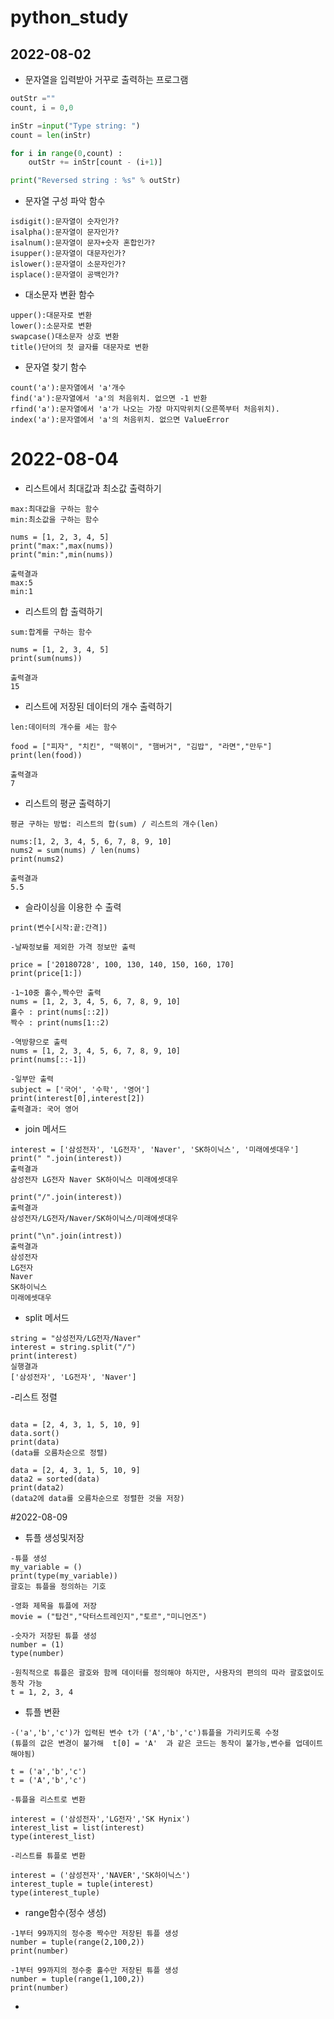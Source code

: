 # python_study

## 2022-08-02
- 문자열을 입력받아 거꾸로 출력하는 프로그램
```python
outStr =""
count, i = 0,0

inStr =input("Type string: ")
count = len(inStr)

for i in range(0,count) :
    outStr += inStr[count - (i+1)]

print("Reversed string : %s" % outStr)
```

- 문자열 구성 파악 함수
```
isdigit():문자열이 숫자인가?
isalpha():문자열이 문자인가?
isalnum():문자열이 문자+숫자 혼합인가?
isupper():문자열이 대문자인가?
islower():문자열이 소문자인가?
isplace():문자열이 공백인가?
```

- 대소문자 변환 함수
```
upper():대문자로 변환
lower():소문자로 변환
swapcase()대소문자 상호 변환
title()단어의 첫 글자를 대문자로 변환
```
- 문자열 찾기 함수
```
count('a'):문자열에서 'a'개수
find('a'):문자열에서 'a'의 처음위치. 없으면 -1 반환
rfind('a'):문자열에서 'a'가 나오는 가장 마지막위치(오른쪽부터 처음위치). 
index('a'):문자열에서 'a'의 처음위치. 없으면 ValueError
```

# 2022-08-04

- 리스트에서 최대값과 최소값 출력하기

```
max:최대값을 구하는 함수
min:최소값을 구하는 함수

nums = [1, 2, 3, 4, 5]
print("max:",max(nums))
print("min:",min(nums))

출력결과
max:5
min:1
```

- 리스트의 합 출력하기

```
sum:합계를 구하는 함수

nums = [1, 2, 3, 4, 5]
print(sum(nums))

출력결과
15
```

- 리스트에 저장된 데이터의 개수 출력하기
```
len:데이터의 개수를 세는 함수

food = ["피자", "치킨", "떡볶이", "햄버거", "김밥", "라면","만두"]
print(len(food))

출력결과
7
```

- 리스트의 평균 출력하기

```
평균 구하는 방법: 리스트의 합(sum) / 리스트의 개수(len)

nums:[1, 2, 3, 4, 5, 6, 7, 8, 9, 10]
nums2 = sum(nums) / len(nums)
print(nums2)

출력결과
5.5
```

- 슬라이싱을 이용한 수 출력

```
print(변수[시작:끝:간격])

-날짜정보를 제외한 가격 정보만 출력

price = ['20180728', 100, 130, 140, 150, 160, 170]
print(price[1:])

-1~10중 홀수,짝수만 출력
nums = [1, 2, 3, 4, 5, 6, 7, 8, 9, 10]
홀수 : print(nums[::2])
짝수 : print(nums[1::2)

-역방향으로 출력
nums = [1, 2, 3, 4, 5, 6, 7, 8, 9, 10]
print(nums[::-1])

-일부만 출력
subject = ['국어', '수학', '영어']
print(interest[0],interest[2])
출력결과: 국어 영어
```

- join 메서드 
```
interest = ['삼성전자', 'LG전자', 'Naver', 'SK하이닉스', '미래에셋대우']
print(" ".join(interest))
출력결과
삼성전자 LG전자 Naver SK하이닉스 미래에셋대우

print("/".join(interest))
출력결과
삼성전자/LG전자/Naver/SK하이닉스/미래에셋대우

print("\n".join(intrest))
출력결과
삼성전자
LG전자
Naver
SK하이닉스
미래에셋대우
```

- split 메서드 

```
string = "삼성전자/LG전자/Naver"
interest = string.split("/")
print(interest)
실행결과
['삼성전자', 'LG전자', 'Naver']
```

-리스트 정렬

```

data = [2, 4, 3, 1, 5, 10, 9]
data.sort()
print(data)
(data를 오름차순으로 정렬)

data = [2, 4, 3, 1, 5, 10, 9]
data2 = sorted(data)
print(data2)
(data2에 data를 오름차순으로 정렬한 것을 저장)

```

#2022-08-09

- 튜플 생성및저장
```
-튜플 생성
my_variable = ()
print(type(my_variable))
괄호는 튜플을 정의하는 기호

-영화 제목을 튜플에 저장
movie = ("탑건","닥터스트레인지","토르","미니언즈")

-숫자가 저장된 튜플 생성
number = (1)
type(number)

-원칙적으로 튜플은 괄호와 함께 데이터를 정의해야 하지만, 사용자의 편의의 따라 괄호없이도 동작 가능
t = 1, 2, 3, 4
```

- 튜플 변환
```
-('a','b','c')가 입력된 변수 t가 ('A','b','c')튜플을 가리키도록 수정
(튜플의 값은 변경이 불가해  t[0] = 'A'  과 같은 코드는 동작이 불가능,변수를 업데이트 해야됨)

t = ('a','b','c')
t = ('A','b','c')

-튜플을 리스트로 변환

interest = ('삼성전자','LG전자','SK Hynix')
interest_list = list(interest)
type(interest_list)

-리스트를 튜플로 변환

interest = ('삼성전자','NAVER','SK하이닉스')
interest_tuple = tuple(interest)
type(interest_tuple)
```

- range함수(정수 생성)
```
-1부터 99까지의 정수중 짝수만 저장된 튜플 생성
number = tuple(range(2,100,2))
print(number)

-1부터 99까지의 정수중 홀수만 저장된 튜플 생성
number = tuple(range(1,100,2))
print(number)
```

-








































